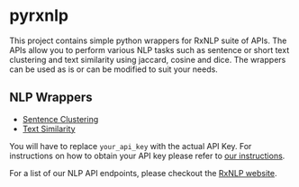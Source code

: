# pyrxnlp

This project contains simple python wrappers for RxNLP suite of APIs. The APIs allow you to perform various NLP tasks such as sentence or short text clustering and text similarity using jaccard, cosine and dice. The wrappers can be used as is or can be modified to suit your needs. 

## NLP Wrappers
- [Sentence Clustering](https://github.com/RxNLP/pyrxnlp/tree/master/client)
- [Text Similarity](https://github.com/RxNLP/pyrxnlp/tree/master/client)

You will have to replace `your_api_key` with the actual API Key. For instructions on how to obtain your API key please refer to [our instructions](http://www.rxnlp.com/api-key/). 

For a list of our NLP API endpoints, please checkout the [RxNLP website](http://www.rxnlp.com/api-reference/).
